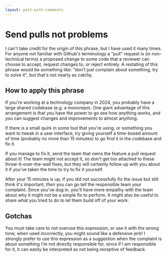 ```yaml
---
layout: post-with-comments
---
```


# Send pulls not problems

I can't take credit for the origin of this phrase, but I have used it many times.
For anyone not familiar with Github's terminology a "pull" request is (in non-technical terms) a proposed change to some code that a reviewer can choose to accept, request changes to, or reject entirely.
A restating of this phrase would be something like: "don't just complain about something, try to solve it", but that's not nearly as catchy.

## How to apply this phrase

If you're working at a technology company in 2024, you probably have a large shared codebase (e.g. a monorepo).
One giant advantage of this arrangement is that you have the power to go see how anything works, and you can suggest changes and improvements to almost anything.

If there is a small quirk in some tool that you're using, or something you want to tweak in a user interface, try giving yourself a time-boxed amount of time (probably no more than 15 minutes) to go find it in the codebase and fix it.

If you manage to fix it, send the team that owns the feature a pull request about it!
The team might not accept it, so don't get too attached to these throw-it-over-the-wall fixes, but they will certainly follow up with you about it if you've taken the time to try to fix it yourself.

After your 15 minutes is up, if you did not successfully fix the issue but still think it's important, _then_ you can go tell the responsible team your complaint.
Since you've dug in, you'll have more empathy with the team about why it might not be a simple fix to perform.
It might also be useful to share what you tried to do to let them build off of your work.

## Gotchas

You must take care to not overuse this expression, or use it with the wrong tone; when used incorrectly, you might sound like a defensive jerk!
I strongly prefer to use this expression as a suggestion when the complaint is about something I'm not directly responsible for, since if I am responsible for it, it can easily be interpreted as not being receptive of feedback.
